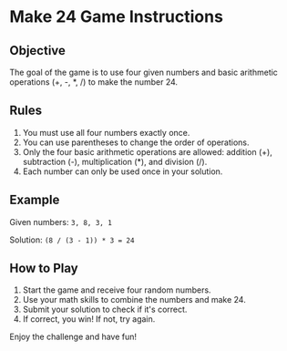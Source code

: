 # Make 24 Game Instructions

## Objective

The goal of the game is to use four given numbers and basic arithmetic operations (+, -, \*, /) to make the number 24.

## Rules

1. You must use all four numbers exactly once.
2. You can use parentheses to change the order of operations.
3. Only the four basic arithmetic operations are allowed: addition (+), subtraction (-), multiplication (\*), and division (/).
4. Each number can only be used once in your solution.

## Example

Given numbers: `3, 8, 3, 1`

Solution: `(8 / (3 - 1)) * 3 = 24`

## How to Play

1. Start the game and receive four random numbers.
2. Use your math skills to combine the numbers and make 24.
3. Submit your solution to check if it's correct.
4. If correct, you win! If not, try again.

Enjoy the challenge and have fun!
